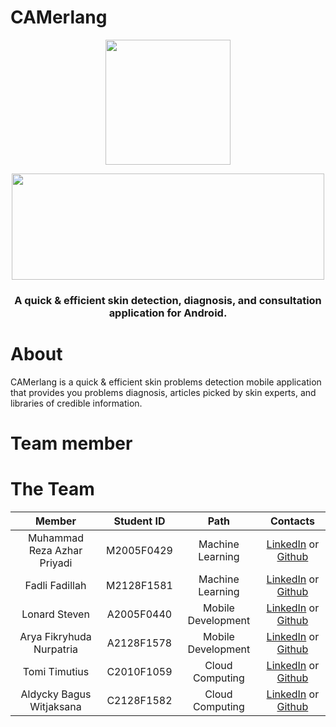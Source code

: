 # CAMerlang

<p align="center"> <img src="https://user-images.githubusercontent.com/86178738/171544543-61170e4e-dc04-4369-98ab-2ccc89c63017.png" width="200" height="200" /> </p>

<p align="center"> <img src="https://user-images.githubusercontent.com/86178738/171544473-4275319c-7286-4079-9489-906d36feb97e.png" width="500" height="170"/> </p>

<h3 align="center"><b> A quick &amp; efficient skin detection, diagnosis, and consultation application for Android. </b></h3>

# About
CAMerlang is a quick &amp; efficient skin problems detection mobile application that provides you problems diagnosis, articles picked by skin experts, and libraries of credible information.

# Team member
# The Team

|            Member           				| Student ID |        Path        |                                                       Contacts                                                      |
| :---------------------------------------: | :--------: | :----------------: | :-----------------------------------------------------------------------------------------------------------------: |
|        Muhammad Reza Azhar Priyadi        | M2005F0429 |  Machine Learning  |        [LinkedIn](https://www.linkedin.com/in/ericjulianto/) or [Github](https://github.com/algonacci)           |
|      			Fadli Fadillah     	        | M2128F1581 |  Machine Learning  |      [LinkedIn](https://www.linkedin.com/in/aghni-syifa-ahmari-a613a6206/) or [Github](https://github.com/aghnisyifa)  |
|     Lonard Steven     | A2005F0440 | Mobile Development |     [LinkedIn](https://www.linkedin.com/in/setyofajar/) or [Github](https://github.com/setyofp)             |
|      Arya Fikryhuda Nurpatria     | A2128F1578 | Mobile Development |     [LinkedIn](https://www.linkedin.com/in/widya-puji-saputro-bb8a74129/) or [Github](https://github.com/Widi-ps)    |
|     Tomi Timutius     | C2010F1059 |   Cloud Computing  |              [LinkedIn](https://www.linkedin.com/in/putusintia/) or [Github](https://github.com/sintiasnn)            |
| Aldycky Bagus Witjaksana | C2128F1582 |   Cloud Computing  |     [LinkedIn](https://www.linkedin.com/in/azzam-ubaidillah-311b5319a/) or [Github](https://github.com/Azzamubaidillah) |